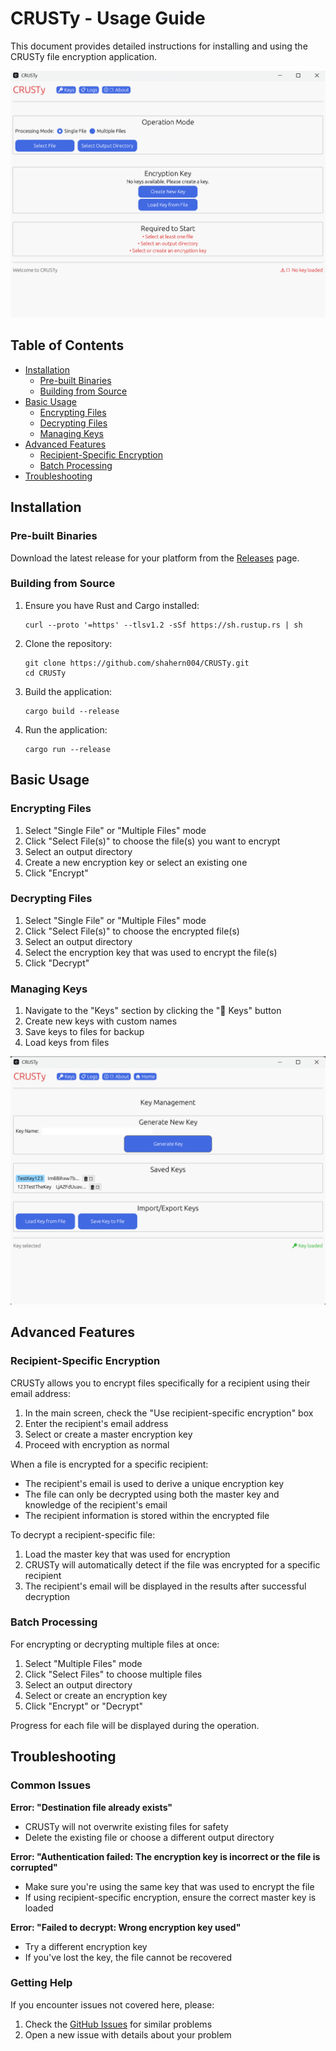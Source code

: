 # CRUSTy - Usage Guide

This document provides detailed instructions for installing and using the CRUSTy file encryption application.

![CRUSTy Application](https://github.com/shahern004/CRUSTy/raw/main/screenshots/crusty_main.png)

## Table of Contents

- [Installation](#installation)
  - [Pre-built Binaries](#pre-built-binaries)
  - [Building from Source](#building-from-source)
- [Basic Usage](#basic-usage)
  - [Encrypting Files](#encrypting-files)
  - [Decrypting Files](#decrypting-files)
  - [Managing Keys](#managing-keys)
- [Advanced Features](#advanced-features)
  - [Recipient-Specific Encryption](#recipient-specific-encryption)
  - [Batch Processing](#batch-processing)
- [Troubleshooting](#troubleshooting)

## Installation

### Pre-built Binaries

Download the latest release for your platform from the [Releases](https://github.com/shahern004/CRUSTy/releases) page.

### Building from Source

1. Ensure you have Rust and Cargo installed:

   ```
   curl --proto '=https' --tlsv1.2 -sSf https://sh.rustup.rs | sh
   ```

2. Clone the repository:

   ```
   git clone https://github.com/shahern004/CRUSTy.git
   cd CRUSTy
   ```

3. Build the application:

   ```
   cargo build --release
   ```

4. Run the application:
   ```
   cargo run --release
   ```

## Basic Usage

### Encrypting Files

1. Select "Single File" or "Multiple Files" mode
2. Click "Select File(s)" to choose the file(s) you want to encrypt
3. Select an output directory
4. Create a new encryption key or select an existing one
5. Click "Encrypt"

### Decrypting Files

1. Select "Single File" or "Multiple Files" mode
2. Click "Select File(s)" to choose the encrypted file(s)
3. Select an output directory
4. Select the encryption key that was used to encrypt the file(s)
5. Click "Decrypt"

### Managing Keys

1. Navigate to the "Keys" section by clicking the "🔑 Keys" button
2. Create new keys with custom names
3. Save keys to files for backup
4. Load keys from files

![Key Management](https://github.com/shahern004/CRUSTy/raw/main/screenshots/KeyMgmt.png)

## Advanced Features

### Recipient-Specific Encryption

CRUSTy allows you to encrypt files specifically for a recipient using their email address:

1. In the main screen, check the "Use recipient-specific encryption" box
2. Enter the recipient's email address
3. Select or create a master encryption key
4. Proceed with encryption as normal

When a file is encrypted for a specific recipient:

- The recipient's email is used to derive a unique encryption key
- The file can only be decrypted using both the master key and knowledge of the recipient's email
- The recipient information is stored within the encrypted file

To decrypt a recipient-specific file:

1. Load the master key that was used for encryption
2. CRUSTy will automatically detect if the file was encrypted for a specific recipient
3. The recipient's email will be displayed in the results after successful decryption

### Batch Processing

For encrypting or decrypting multiple files at once:

1. Select "Multiple Files" mode
2. Click "Select Files" to choose multiple files
3. Select an output directory
4. Select or create an encryption key
5. Click "Encrypt" or "Decrypt"

Progress for each file will be displayed during the operation.

## Troubleshooting

### Common Issues

**Error: "Destination file already exists"**

- CRUSTy will not overwrite existing files for safety
- Delete the existing file or choose a different output directory

**Error: "Authentication failed: The encryption key is incorrect or the file is corrupted"**

- Make sure you're using the same key that was used to encrypt the file
- If using recipient-specific encryption, ensure the correct master key is loaded

**Error: "Failed to decrypt: Wrong encryption key used"**

- Try a different encryption key
- If you've lost the key, the file cannot be recovered

### Getting Help

If you encounter issues not covered here, please:

1. Check the [GitHub Issues](https://github.com/shahern004/CRUSTy/issues) for similar problems
2. Open a new issue with details about your problem
